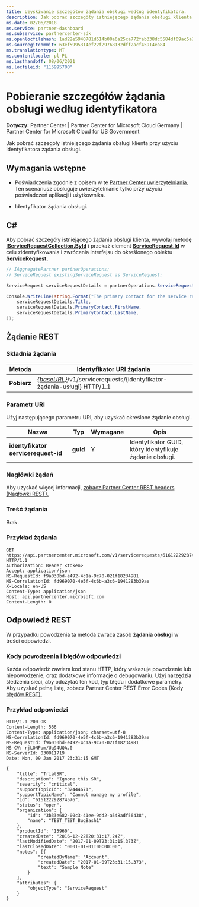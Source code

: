 ```yaml
---
title: Uzyskiwanie szczegółów żądania obsługi według identyfikatora.
description: Jak pobrać szczegóły istniejącego żądania obsługi klienta według identyfikatora.
ms.date: 02/06/2018
ms.service: partner-dashboard
ms.subservice: partnercenter-sdk
ms.openlocfilehash: 1ad22e5940781d514b00a6a25ca772fab338dc5584df09ac5a29fb2559e9538a
ms.sourcegitcommit: 63ef5995314ef22f29768132dff2acf45914ea84
ms.translationtype: MT
ms.contentlocale: pl-PL
ms.lasthandoff: 08/06/2021
ms.locfileid: "115995700"
---
```

# <a name="get-service-request-details-by-id"></a>Pobieranie szczegółów żądania obsługi według identyfikatora

**Dotyczy:** Partner Center | Partner Center for Microsoft Cloud Germany | Partner Center for Microsoft Cloud for US Government

Jak pobrać szczegóły istniejącego żądania obsługi klienta przy użyciu identyfikatora żądania obsługi.

## <a name="prerequisites"></a>Wymagania wstępne

- Poświadczenia zgodnie z opisem w te [Partner Center uwierzytelniania.](partner-center-authentication.md) Ten scenariusz obsługuje uwierzytelnianie tylko przy użyciu poświadczeń aplikacji i użytkownika.

- Identyfikator żądania obsługi.

## <a name="c"></a>C\#

Aby pobrać szczegóły istniejącego żądania obsługi klienta, wywołaj metodę [**IServiceRequestCollection.ById**](/dotnet/api/microsoft.store.partnercenter.servicerequests.iservicerequestcollection.byid) i przekaż element [**ServiceRequest.Id**](/dotnet/api/microsoft.store.partnercenter.models.servicerequests.servicerequest.id#Microsoft_Store_PartnerCenter_Models_ServiceRequests_ServiceRequest_Id) w celu zidentyfikowania i zwrócenia interfejsu do określonego obiektu [**ServiceRequest.**](/dotnet/api/microsoft.store.partnercenter.models.servicerequests.servicerequest)

``` csharp
// IAggregatePartner partnerOperations;
// ServiceRequest existingServiceRequest as ServiceRequest;

ServiceRequest serviceRequestDetails = partnerOperations.ServiceRequests.ById(existingServiceRequest.Id).Get();

Console.WriteLine(string.Format("The primary contact for the service request {0} is {1} {2}.",
    serviceRequestDetails.Title,
    serviceRequestDetails.PrimaryContact.FirstName,
    serviceRequestDetails.PrimaryContact.LastName,
));
```

## <a name="rest-request"></a>Żądanie REST

### <a name="request-syntax"></a>Składnia żądania

| Metoda    | Identyfikator URI żądania                                                                                 |
|-----------|---------------------------------------------------------------------------------------------|
| **Pobierz** | [*{baseURL}*](partner-center-rest-urls.md)/v1/servicerequests/{identyfikator-żądania-usługi} HTTP/1.1  |

### <a name="uri-parameter"></a>Parametr URI

Użyj następującego parametru URI, aby uzyskać określone żądanie obsługi.

| Nazwa                  | Typ     | Wymagane | Opis                                 |
|-----------------------|----------|----------|---------------------------------------------|
| **identyfikator servicerequest-id** | **guid** | Y        | Identyfikator GUID, który identyfikuje żądanie obsługi. |

### <a name="request-headers"></a>Nagłówki żądań

Aby uzyskać więcej informacji, [zobacz Partner Center REST headers (Nagłówki REST).](headers.md)

### <a name="request-body"></a>Treść żądania

Brak.

### <a name="request-example"></a>Przykład żądania

```http
GET https://api.partnercenter.microsoft.com/v1/servicerequests/616122292874576 HTTP/1.1
Authorization: Bearer <token>
Accept: application/json
MS-RequestId: f9a030bd-e492-4c1a-9c70-021f18234981
MS-CorrelationId: fd969070-4e5f-4c6b-a3c6-1941283b39ae
X-Locale: en-US
Content-Type: application/json
Host: api.partnercenter.microsoft.com
Content-Length: 0
```

## <a name="rest-response"></a>Odpowiedź REST

W przypadku powodzenia ta metoda zwraca zasób **żądania obsługi** w treści odpowiedzi.

### <a name="response-success-and-error-codes"></a>Kody powodzenia i błędów odpowiedzi

Każda odpowiedź zawiera kod stanu HTTP, który wskazuje powodzenie lub niepowodzenie, oraz dodatkowe informacje o debugowaniu. Użyj narzędzia śledzenia sieci, aby odczytać ten kod, typ błędu i dodatkowe parametry. Aby uzyskać pełną listę, zobacz Partner Center REST Error Codes (Kody [błędów REST).](error-codes.md)

### <a name="response-example"></a>Przykład odpowiedzi

```http
HTTP/1.1 200 OK
Content-Length: 566
Content-Type: application/json; charset=utf-8
MS-CorrelationId: fd969070-4e5f-4c6b-a3c6-1941283b39ae
MS-RequestId: f9a030bd-e492-4c1a-9c70-021f18234981
MS-CV: rjLONPum/Uq94UQA.0
MS-ServerId: 030011719
Date: Mon, 09 Jan 2017 23:31:15 GMT

{
    "title": "TrialSR",
    "description": "Ignore this SR",
    "severity": "critical",
    "supportTopicId": "32444671",
    "supportTopicName": "Cannot manage my profile",
    "id": "616122292874576",
    "status": "open",
    "organization": {
        "id": "3b33e682-00c3-41ee-9dd2-a548adf56438",
        "name": "TEST_TEST_BugBash1"
    },
    "productId": "15960",
    "createdDate": "2016-12-22T20:31:17.24Z",
    "lastModifiedDate": "2017-01-09T23:31:15.373Z",
    "lastClosedDate": "0001-01-01T00:00:00",
    "notes": [{
            "createdByName": "Account",
            "createdDate": "2017-01-09T23:31:15.373",
            "text": "Sample Note"
        }
    ],
    "attributes": {
        "objectType": "ServiceRequest"
    }
}
```
